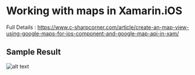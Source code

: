 
# Working with maps in Xamarin.iOS
Full Details : https://www.c-sharpcorner.com/article/create-an-map-view-using-google-maps-for-ios-component-and-google-map-api-in-xam/

## Sample Result

![alt text](https://www.c-sharpcorner.com/article/create-an-map-view-using-google-maps-for-ios-component-and-google-map-api-in-xam/Images/image017.jpg)
